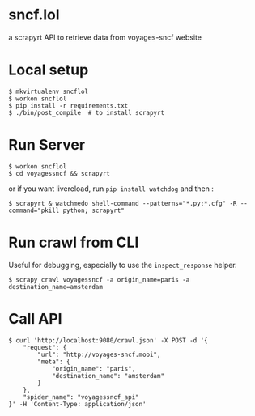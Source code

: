 sncf.lol
========

a scrapyrt API to retrieve data from voyages-sncf website

Local setup
===========

    $ mkvirtualenv sncflol
    $ workon sncflol
    $ pip install -r requirements.txt
    $ ./bin/post_compile  # to install scrapyrt

Run Server
==========

    $ workon sncflol
    $ cd voyagessncf && scrapyrt

or if you want livereload, run `pip install watchdog` and then :

    $ scrapyrt & watchmedo shell-command --patterns="*.py;*.cfg" -R --command="pkill python; scrapyrt"

Run crawl from CLI
==================

Useful for debugging, especially to use the `inspect_response` helper.

    $ scrapy crawl voyagessncf -a origin_name=paris -a destination_name=amsterdam

Call API
========

    $ curl 'http://localhost:9080/crawl.json' -X POST -d '{
        "request": {
            "url": "http://voyages-sncf.mobi",
            "meta": {
                "origin_name": "paris",
                "destination_name": "amsterdam"
            }
        },
        "spider_name": "voyagessncf_api"
    }' -H 'Content-Type: application/json'

